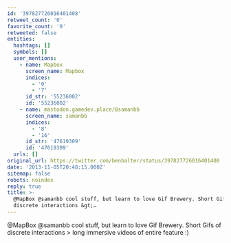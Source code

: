 ```yaml
---
id: '397827726016401408'
retweet_count: '0'
favorite_count: '0'
retweeted: false
entities:
  hashtags: []
  symbols: []
  user_mentions:
    - name: Mapbox
      screen_name: Mapbox
      indices:
        - '0'
        - '7'
      id_str: '55236002'
      id: '55236002'
    - name: mastodon.gamedev.place/@samanbb
      screen_name: samanbb
      indices:
        - '8'
        - '16'
      id_str: '47619309'
      id: '47619309'
  urls: []
original_url: https://twitter.com/benbalter/status/397827726016401408
date: '2013-11-05T20:48:15.000Z'
sitemap: false
robots: noindex
reply: true
title: >-
  @MapBox @samanbb cool stuff, but learn to love Gif Brewery. Short Gifs of
  discrete interactions &gt;…
---
```


@MapBox @samanbb cool stuff, but learn to love Gif Brewery. Short Gifs of discrete interactions &gt; long immersive videos of entire feature :)
